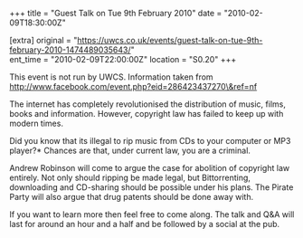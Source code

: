 +++
title = "Guest Talk on Tue 9th February 2010"
date = "2010-02-09T18:30:00Z"

[extra]
original = "https://uwcs.co.uk/events/guest-talk-on-tue-9th-february-2010-1474489035643/"    
ent_time = "2010-02-09T22:00:00Z"
location = "S0.20"
+++

This event is not run by UWCS. Information taken from http://www.facebook.com/event.php?eid=286423437270\&ref=nf

The internet has completely revolutionised the distribution of music, films, books and information. However, copyright law has failed to keep up with modern times.

Did you know that its illegal to rip music from CDs to your computer or MP3 player?\* Chances are that, under current law, you are a criminal.

Andrew Robinson will come to argue the case for abolition of copyright law entirely. Not only should ripping be made legal, but Bittorrenting, downloading and CD-sharing should be possible under his plans. The Pirate Party will also argue that drug patents should be done away with.

If you want to learn more then feel free to come along. The talk and Q\&A will last for around an hour and a half and be followed by a social at the pub.

